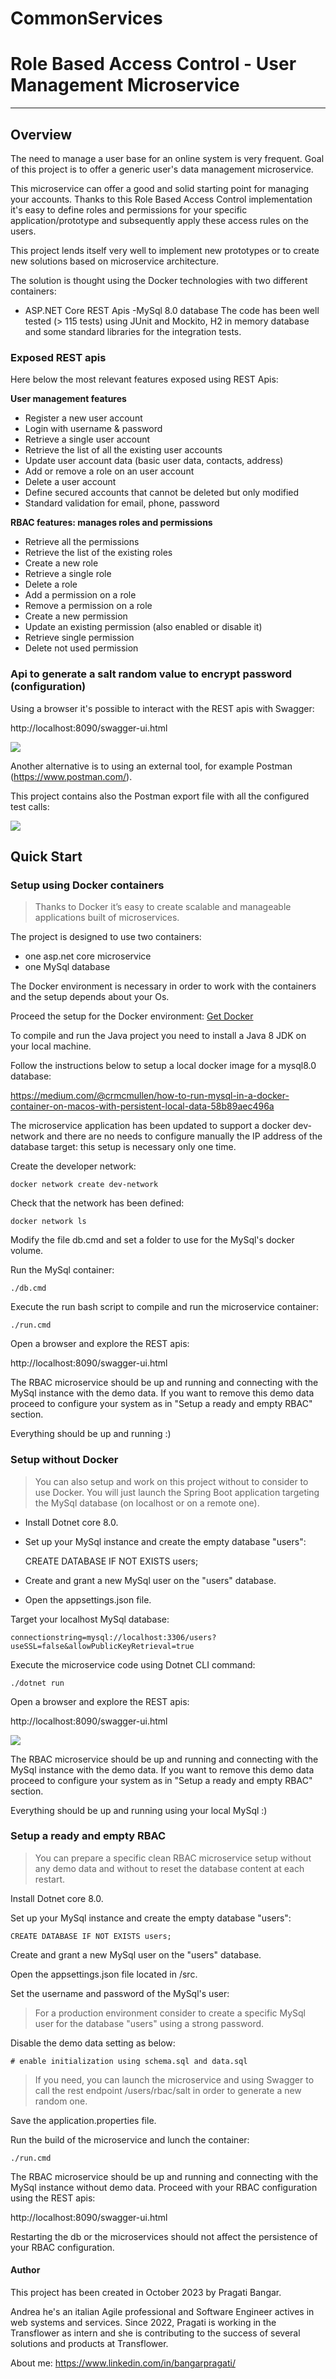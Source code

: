 # CommonServices

# Role Based Access Control - User Management Microservice
<hr/>

## Overview
The need to manage a user base for an online system is very frequent. Goal of this project is to offer a generic user's data management microservice.

This microservice can offer a good and solid starting point for managing your accounts. Thanks to this Role Based Access Control implementation it's easy to define roles and permissions for your specific application/prototype and subsequently apply these access rules on the users.

This project lends itself very well to implement new prototypes or to create new solutions based on microservice architecture.

The solution is thought using the Docker technologies with two different containers:
- ASP.NET Core REST Apis
 -MySql 8.0 database
The code has been well tested (> 115 tests) using JUnit and Mockito, H2 in memory database and some standard libraries for the integration tests.


### Exposed REST apis
Here below the most relevant features exposed using REST Apis:

<b>User management features</b>
- Register a new user account
- Login with username & password
- Retrieve a single user account
- Retrieve the list of all the existing user accounts
- Update user account data (basic user data, contacts, address)
- Add or remove a role on an user account
- Delete a user account
- Define secured accounts that cannot be deleted but only modified
- Standard validation for email, phone, password

<b>RBAC features: manages roles and permissions</b>
- Retrieve all the permissions
- Retrieve the list of the existing roles
- Create a new role
- Retrieve a single role
- Delete a role
- Add a permission on a role
- Remove a permission on a role
- Create a new permission
- Update an existing permission (also enabled or disable it)
- Retrieve single permission
- Delete not used permission

### Api to generate a salt random value to encrypt password (configuration)

Using a browser it's possible to interact with the REST apis with Swagger:

http://localhost:8090/swagger-ui.html

<img src="/images/swaggermembershiprolesmgmt.png"/>

Another alternative is to using an external tool, for example Postman (https://www.postman.com/).

This project contains also the Postman export file with all the configured test calls:

<img src="/images/postman.png"/>

## Quick Start

### Setup using Docker containers
>Thanks to Docker it’s easy to create scalable and manageable applications built of microservices.

The project is designed to use two containers:
* one asp.net core microservice
* one MySql database

The Docker environment is necessary in order to work with the containers and the setup depends about your Os.

Proceed the setup for the Docker environment: [Get Docker](https://docs.docker.com/get-docker/)

To compile and run the Java project you need to install a Java 8 JDK on your local machine.

Follow the instructions below to setup a local docker image for a mysql8.0 database:

https://medium.com/@crmcmullen/how-to-run-mysql-in-a-docker-container-on-macos-with-persistent-local-data-58b89aec496a

The microservice application has been updated to support a docker dev-network and there are no needs to
 configure manually the IP address of the database target: this setup is necessary only one time.

Create the developer network:

    docker network create dev-network

Check that the network has been defined:

    docker network ls

Modify the file db.cmd and set a folder to use for the MySql's docker volume.

Run the MySql container:

    ./db.cmd

Execute the run bash script to compile and run the microservice container:

    ./run.cmd

Open a browser and explore the REST apis:

http://localhost:8090/swagger-ui.html

The RBAC microservice should be up and running and connecting with the MySql instance with the demo data.
If you want to remove this demo data proceed to configure your system as in "Setup a ready and empty RBAC" section.

Everything should be up and running :)

### Setup without Docker

>You can also setup and work on this project without to consider to use Docker.
You will just launch the Spring Boot application targeting the MySql database (on localhost or on a remote one).

- Install Dotnet core 8.0.

- Set up your MySql instance and create the empty database "users":

    CREATE DATABASE IF NOT EXISTS users;

- Create and grant a new MySql user on the "users" database.

- Open the appsettings.json file.

Target your localhost MySql database:

    connectionstring=mysql://localhost:3306/users?useSSL=false&allowPublicKeyRetrieval=true


Execute the microservice code using Dotnet CLI command:

    ./dotnet run
    
Open a browser and explore the REST apis:

http://localhost:8090/swagger-ui.html

<img src="/images/swaggermembershiprolesmgmt.png"/>

The RBAC microservice should be up and running and connecting with the MySql instance with the demo data.
If you want to remove this demo data proceed to configure your system as in "Setup a ready and empty RBAC" section.

Everything should be up and running using your local MySql :)

### Setup a ready and empty RBAC
>You can prepare a specific clean RBAC microservice setup without any demo data and
> without to reset the database content at each restart.

Install Dotnet core 8.0.

Set up your MySql instance and create the empty database "users":

    CREATE DATABASE IF NOT EXISTS users;

Create and grant a new MySql user on the "users" database.

Open the appsettings.json file located in /src.

Set the username and password of the MySql's user:


>For a production environment consider to create a specific MySql user for the database "users" using
 a strong password.

Disable the demo data setting as below:

    # enable initialization using schema.sql and data.sql


>If you need, you can launch the microservice and using Swagger to call the rest endpoint /users/rbac/salt
> in order to generate a new random one.

Save the application.properties file.

Run the build of the microservice and lunch the container:

    ./run.cmd

The RBAC microservice should be up and running and connecting with the MySql instance without demo data.
Proceed with your RBAC configuration using the REST apis:

http://localhost:8090/swagger-ui.html

Restarting the db or the microservices should not affect the persistence of your RBAC configuration.

#### Author
This project has been created in October 2023 by Pragati Bangar.

Andrea he's an italian Agile professional and Software Engineer actives in web systems and services.
Since 2022, Pragati is working in the Transflower as intern and she is contributing
 to the success of several solutions and products at Transflower.

About me:
https://www.linkedin.com/in/bangarpragati/